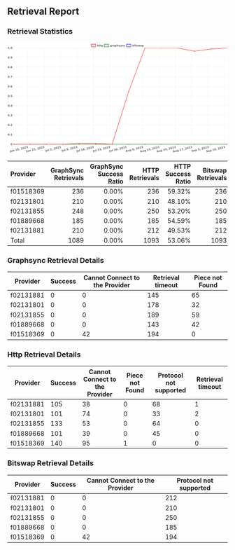 ## Retrieval Report
### Retrieval Statistics
<img src="https://raw.githubusercontent.com/data-preservation-programs/filplus-checker-assets/main/filecoin-project/filecoin-plus-large-datasets/issues/1066/1694744219852.png"/>

| Provider  | GraphSync Retrievals | GraphSync Success Ratio | HTTP Retrievals | HTTP Success Ratio | Bitswap Retrievals | Bitswap Success Ratio |
| :-------- | -------------------: | ----------------------: | --------------: | -----------------: | -----------------: | --------------------: |
| f01518369 |                  236 |                   0.00% |             236 |             59.32% |                236 |                 0.00% |
| f02131801 |                  210 |                   0.00% |             210 |             48.10% |                210 |                 0.00% |
| f02131855 |                  248 |                   0.00% |             250 |             53.20% |                250 |                 0.00% |
| f01889668 |                  185 |                   0.00% |             185 |             54.59% |                185 |                 0.00% |
| f02131881 |                  210 |                   0.00% |             212 |             49.53% |                212 |                 0.00% |
| Total     |                 1089 |                   0.00% |            1093 |             53.06% |               1093 |                 0.00% |

### Graphsync Retrieval Details
| Provider  | Success | Cannot Connect to the Provider | Retrieval timeout | Piece not Found |
| --------- | ------- | ------------------------------ | ----------------- | --------------- |
| f02131881 | 0       | 0                              | 145               | 65              |
| f02131801 | 0       | 0                              | 178               | 32              |
| f02131855 | 0       | 0                              | 189               | 59              |
| f01889668 | 0       | 0                              | 143               | 42              |
| f01518369 | 0       | 42                             | 194               | 0               |

### Http Retrieval Details
| Provider  | Success | Cannot Connect to the Provider | Piece not Found | Protocol not supported | Retrieval timeout |
| --------- | ------- | ------------------------------ | --------------- | ---------------------- | ----------------- |
| f02131881 | 105     | 38                             | 0               | 68                     | 1                 |
| f02131801 | 101     | 74                             | 0               | 33                     | 2                 |
| f02131855 | 133     | 53                             | 0               | 64                     | 0                 |
| f01889668 | 101     | 39                             | 0               | 45                     | 0                 |
| f01518369 | 140     | 95                             | 1               | 0                      | 0                 |

### Bitswap Retrieval Details
| Provider  | Success | Cannot Connect to the Provider | Protocol not supported |
| --------- | ------- | ------------------------------ | ---------------------- |
| f02131881 | 0       | 0                              | 212                    |
| f02131801 | 0       | 0                              | 210                    |
| f02131855 | 0       | 0                              | 250                    |
| f01889668 | 0       | 0                              | 185                    |
| f01518369 | 0       | 42                             | 194                    |
